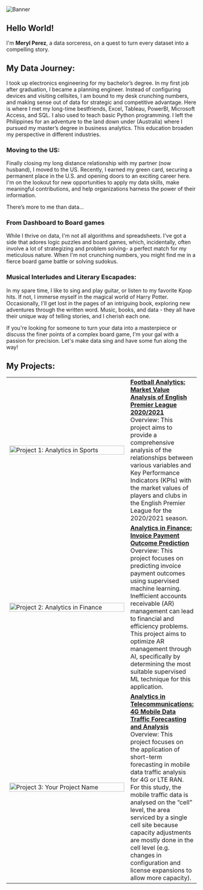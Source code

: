 ![Banner](https://lh3.googleusercontent.com/pw/ADCreHf4ptCyubMoSy_7TTslxN0jVyJG62MTGi9CNVHI3s44g-TVC6uFgavX-HMw6ml_oXdr9ut83LeSxIOSfv7NOyovSXzm5wDrGR6ZP-tuBeGT3-Trutcaea_7PpItFqgxGCc7sdU-S_AI4WwQXRIckMQ=w1910-h955-s-no-gm?authuser=0)

## Hello World!

I'm **Meryl Perez**, a data sorceress, on a quest to turn every dataset into a compelling story.

## My Data Journey:

I took up electronics engineering for my bachelor’s degree. In my first job after graduation, I became a planning engineer. Instead of configuring devices and visiting cellsites, I am bound to my desk crunching numbers, and making sense out of data for strategic and competitive advantage. Here is where I met my long-time bestfriends, Excel, Tableau, PowerBI, Microsoft Access, and SQL. I also used to teach basic Python programming. I left the Philippines for an adventure to the land down under (Australia) where I pursued my master’s degree in business analytics. This education broaden my perspective in different industries.

### Moving to the US:
Finally closing my long distance relationship with my partner (now husband), I moved to the US. Recently, I earned my green card, securing a permanent place in the U.S. and opening doors to an exciting career here. I'm on the lookout for new opportunities to apply my data skills, make meaningful contributions, and help organizations harness the power of their information.

There’s more to me than data…

### From Dashboard to Board games

While I thrive on data, I'm not all algorithms and spreadsheets. I've got a side that adores logic puzzles and board games, which, incidentally, often involve a lot of strategizing and problem solving- a perfect match for my meticulous nature. When I'm not crunching numbers, you might find me in a fierce board game battle or solving sudokus.

### Musical Interludes and Literary Escapades:
In my spare time, I like to sing and play guitar, or listen to my favorite Kpop hits. If not, I immerse myself in the magical world of Harry Potter. Occasionally, I'll get lost in the pages of an intriguing book, exploring new adventures through the written word. Music, books, and data - they all have their unique way of telling stories, and I cherish each one.

If you're looking for someone to turn your data into a masterpiece or discuss the finer points of a complex board game, I'm your gal with a passion for precision. Let's make data sing and have some fun along the way!

## My Projects:

<table>
  <tr>
    <td style="width: 400px;">
      <a href="https://mrylprz.github.io/englishpremierleague20202021/">
        <img src="https://lh3.googleusercontent.com/pw/ADCreHebUZNnLYkeKaFHDq1_TRHsiPdKVmJ8URfmV4P2QuLA0ryPOig-dmSgFKndL2UAkJYMwRCn75hHzWUV7V84MzSZMFyn1CdHZuFUXA-ASyBZDSJHpE8colBLuBri4vUrrNUeclLpNB0nueSqpQOCbtw=w1640-h924-s-no-gm?authuser=0" alt="Project 1: Analytics in Sports" width="100%">
      </a>
    </td>
    <td><a href="https://mrylprz.github.io/englishpremierleague20202021/"><strong>Football Analytics: Market Value Analysis of English Premier League 2020/2021 </strong> </a> <br> Overview: This project aims to provide a comprehensive analysis of the relationships between various variables and Key Performance Indicators (KPIs) with the market values of players and clubs in the English Premier League for the 2020/2021 season.</td>
  </tr>
  <tr>
    <td>
      <a href="https://mrylprz.github.io/predicting-payment-outcomes/">
        <img src="https://lh3.googleusercontent.com/pw/ADCreHfmbdnFRoGanZe8ix7LNX25-jGlO0VDNyE7d4aryqofBZtleZgoCROcSdpS1Gq9ru_kjLlugKJd8Jq02DdRUs6LMX_NAB4HUloYe1wslMAhF4PlaIEOMXEbAmBLjXL4F-0sbWmUvJHkAo520Iwrl-E=w1640-h924-s-no-gm?authuser=0" alt="Project 2: Analytics in Finance" width="100%">
      </a>
    </td>
    <td><a href="https://mrylprz.github.io/predicting-payment-outcomes/"><strong>Analytics in Finance: Invoice Payment Outcome Prediction </strong> </a> <br> Overview: This project focuses on predicting invoice payment outcomes using supervised machine learning. Inefficient accounts receivable (AR) management can lead to financial and efficiency problems. This project aims to optimize AR management through AI, specifically by determining the most suitable supervised ML technique for this application.</td>
  </tr>
  <tr>
    <td>
      <a href="https://mrylprz.github.io/LTE-traffic-forecasting/">
        <img src="https://lh3.googleusercontent.com/pw/ADCreHeNBNMGvCcl-DAmSyDTUieKH-AHq0fe25zyFA_lIUnFM_svg5K4E4ssw0x0DgkYTfBjU_HHZxUiOxW16wh-ndmKfFB5r-8KOaw-2xgfunZYDX2RgZZ3flgnMyicYZeWXfqZYk4aeguZepQDVCq8y1k=w1640-h924-s-no-gm?authuser=0" alt="Project 3: Your Project Name" width="100%">
      </a>
    </td>
    <td><a href="https://mrylprz.github.io/LTE-traffic-forecasting/"><strong>Analytics in Telecommunications: 4G Mobile Data Traffic Forecasting and Analysis </strong> </a> <br> Overview: This project focuses on the application of short-term forecasting in mobile data traffic analysis for 4G or LTE RAN. For this study, the mobile traffic data is analysed on the “cell” level, the area serviced by a single cell site because capacity adjustments are mostly done in the cell level (e.g. changes in configuration and license expansions to allow more capacity).</td>
  </tr>
</table>
